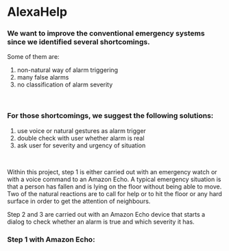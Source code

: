 # AlexaHelp

### We want to improve the conventional emergency systems since we identified several shortcomings.<br>
Some of them are:<br>
1. non-natural way of alarm triggering<br>
2. many false alarms<br>
3. no classification of alarm severity<br>
<br>

### For those shortcomings, we suggest the following solutions:<br>
1. use voice or natural gestures as alarm trigger<br>
2. double check with user whether alarm is real<br>
3. ask user for severity and urgency of situation<br>
<br>

Within this project, step 1 is either carried out with an emergency watch or with a voice command to an Amazon Echo. A typical emergency situation is that a person has fallen and is lying on the floor without being able to move. Two of the natural reactions are to call for help or to hit the floor or any hard surface in order to get the attention of neighbours.

Step 2 and 3 are carried out with an Amazon Echo device that starts a dialog to check whether an alarm is true and which severity it has.

### Step 1 with Amazon Echo:

